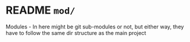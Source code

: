 # README `mod/`

Modules - In here might be git sub-modules or not, but either way, they have to follow the same dir structure as the main project

